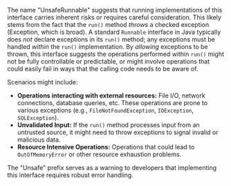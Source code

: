 The name "UnsafeRunnable" suggests that running implementations of this interface carries inherent risks or requires careful consideration.  This likely stems from the fact that the `run()` method *throws* a checked exception (Exception, which is broad). A standard `Runnable` interface in Java typically does *not* declare exceptions in its `run()` method; any exceptions must be handled *within* the `run()` implementation. By *allowing* exceptions to be thrown, this interface suggests the operations performed within `run()` might not be fully controllable or predictable, or might involve operations that could easily fail in ways that the calling code needs to be aware of.

Scenarios might include:

*   **Operations interacting with external resources:** File I/O, network connections, database queries, etc. These operations are prone to various exceptions (e.g., `FileNotFoundException`, `IOException`, `SQLException`).
*   **Unvalidated Input:** If the `run()` method processes input from an untrusted source, it might need to throw exceptions to signal invalid or malicious data.
*   **Resource Intensive Operations:** Operations that could lead to `OutOfMemoryError` or other resource exhaustion problems.

The "Unsafe" prefix serves as a warning to developers that implementing this interface requires robust error handling.